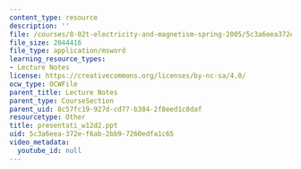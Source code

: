 ```yaml
---
content_type: resource
description: ''
file: /courses/8-02t-electricity-and-magnetism-spring-2005/5c3a6eea372ef6ab2bb97260edfa1c65_presentati_w12d2.ppt
file_size: 2044416
file_type: application/msword
learning_resource_types:
- Lecture Notes
license: https://creativecommons.org/licenses/by-nc-sa/4.0/
ocw_type: OCWFile
parent_title: Lecture Notes
parent_type: CourseSection
parent_uid: 8c57fc19-927d-cd77-b384-2f8eed1c0daf
resourcetype: Other
title: presentati_w12d2.ppt
uid: 5c3a6eea-372e-f6ab-2bb9-7260edfa1c65
video_metadata:
  youtube_id: null
---
```

